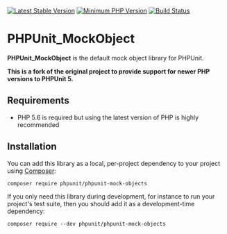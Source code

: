 [![Latest Stable Version](https://img.shields.io/packagist/v/sminnee/phpunit-mock-objects.svg?style=flat-square)](https://packagist.org/packages/sminnee/phpunit-mock-objects)
[![Minimum PHP Version](https://img.shields.io/badge/php-%3E%3D%205.6-8892BF.svg?style=flat-square)](https://php.net/)
[![Build Status](https://img.shields.io/travis/sminnee/phpunit-mock-objects/master.svg?style=flat-square)](https://travis-ci.org/sminnee/phpunit-mock-objects)

# PHPUnit_MockObject

**PHPUnit_MockObject** is the default mock object library for PHPUnit.

**This is a fork of the original project to provide support for newer PHP versions to PHPUnit 5.**

## Requirements

* PHP 5.6 is required but using the latest version of PHP is highly recommended

## Installation

You can add this library as a local, per-project dependency to your project using [Composer](https://getcomposer.org/):

    composer require phpunit/phpunit-mock-objects

If you only need this library during development, for instance to run your project's test suite, then you should add it as a development-time dependency:

    composer require --dev phpunit/phpunit-mock-objects

